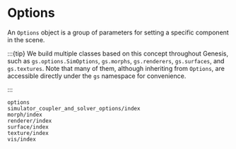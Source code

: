 # Options
An `Options` object is a group of parameters for setting a specific component in the scene.

:::{tip}
We build multiple classes based on this concept throughout Genesis, such as `gs.options.SimOptions`, `gs.morphs`, `gs.renderers`, `gs.surfaces`, and `gs.textures`. Note that many of them, although inheriting from `Options`, are accessible directly under the `gs` namespace for convenience.

:::

```{toctree}
options
simulator_coupler_and_solver_options/index
morph/index
renderer/index
surface/index
texture/index
vis/index
```
